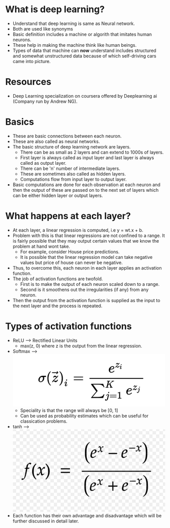 # What is deep learning?
* Understand that deep learning is same as Neural network.
* Both are used like synonyms
* Basic definition includes a machine or algorith that imitates human neurons.
* These help in making the machine think like human beings.
* Types of data that machine can **now** understand includes structured and somewhat unstructured data because of which self-driving cars came into picture.

# Resources
* Deep Learning specialization on coursera offered by Deeplearning ai (Company run by Andrew NG).

# Basics
* These are basic connections between each neuron.
* These are also called as neural networks.
* The basic structure of deep learning network are layers.
    * There can be as small as 2 layers and can extend to 1000s of layers.
    * First layer is always called as input layer and last layer is always called as output layer.
    * There can be 'n' number of intermediate layers.
    * These are sometimes also called as hidden layers.
    * Computations flow from input layer to output layer.
* Basic computations are done for each observation at each neuron and then the output of these are passed on to the next set of layers which can be either hidden layer or output layers.

# What happens at each layer?
* At each layer, a linear regression is computed, i.e y = wt.x + b.
* Problem with this is that linear regressions are not confined to a range. It is fairly possible that they may output certain values that we know the problem at hand wont take.
    * For example, consider House price predictions.
    * It is possible that the linear regression model can take negative values but price of house can never be negative.
* Thus, to overcome this, each neuron in each layer applies an activation function.
* The job of activation functions are twofold.
    * First is to make the output of each neuron scaled down to a range.
    * Second is it smoothens out the irregularities (if any) from any neuron.
* Then the output from the activation function is supplied as the input to the next layer and the process is repeated.

# Types of activation functions
* ReLU --> Rectified Linear Units
    * max(z, 0) where z is the output from the linear regression.
* Softmax --> ![](../assets/images/Softmax_Formula.png)
    * Speciality is that the range will always be [0, 1]
    * Can be used as probability estimates which can be useful for classication problems.
* tanh --> ![](../assets/images/Tanh_Formula.png)
* Each function has their own advantage and disadvantage which will be further discussed in detail later.